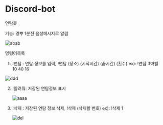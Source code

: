 # Discord-bot

연탐봇 

기능: 경뿌 1분전 음성메시지로 알림 

![abab](https://user-images.githubusercontent.com/31378533/108664659-8a99d600-7516-11eb-93fb-12f90a97a056.PNG)


명령어목록
1.  !연탐 : 연탐 정보를 입력,  !연탐 (장소) (시작시간) (끝시간) (횟수)  ex): !연탐 3마빌 10 40 16

![ddd](https://user-images.githubusercontent.com/31378533/108664301-cda77980-7515-11eb-8f93-18ae26fe2792.PNG)

2. !알려줘: 저장된 연탐정보 표시

   ![aaaa](https://user-images.githubusercontent.com/31378533/108663570-38f04c00-7514-11eb-8cac-52753f2674b7.PNG)
   
3. !삭제 : 저장된 연탐 정보 삭제,  !삭제 (삭제할 번호)  ex): !삭제 1
 
   ![del](https://user-images.githubusercontent.com/31378533/108664448-22e38b00-7516-11eb-9a22-b7844f1d5d34.PNG)

        
  
        
        
